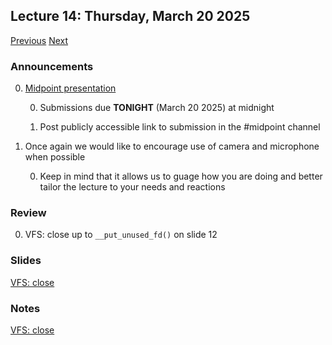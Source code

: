 ## Lecture 14: Thursday, March 20 2025

[Previous](/lectures/L13.md) [Next](/lectures/L15.md)

### Announcements

0. [Midpoint presentation](/assignments/midpoint.md)

    0. Submissions due __TONIGHT__ (March 20 2025) at midnight

    0. Post publicly accessible link to submission in the #midpoint channel

0. Once again we would like to encourage use of camera and microphone when possible

    0. Keep in mind that it allows us to guage how you are doing and better tailor the lecture to your needs and reactions

### Review

0. VFS: close up to `__put_unused_fd()` on slide 12

### Slides

[VFS: close](/slides/close.html)

### Notes

[VFS: close](/lectures/close.md)
